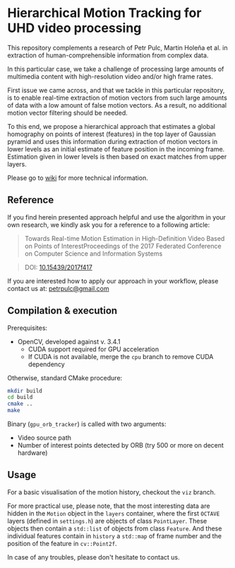 # Hierarchical Motion Tracking for UHD video processing

This repository complements a research of Petr Pulc, Martin Holeňa et al. in extraction of human-comprehensible information from complex data.

In this particular case, we take a challenge of processing large amounts of multimedia content with high-resolution video and/or high frame rates.

First issue we came across, and that we tackle in this particular repository, is to enable real-time extraction of motion vectors from such large amounts of data with a low amount of false motion vectors. As a result, no additional motion vector filtering should be needed.

To this end, we propose a hierarchical approach that estimates a global homography on points of interest (features) in the top layer of Gaussian pyramid and uses this information during extraction of motion vectors in lower levels as an initial estimate of feature position in the incoming frame. Estimation given in lower levels is then based on exact matches from upper layers.

Please go to [wiki](https://github.com/petrpulc/gpu_orb_tracker/wiki) for more technical information.

## Reference

If you find herein presented approach helpful and use the algorithm in your own research, we kindly ask you for a reference to a following article:

> Towards Real-time Motion Estimation in High-Definition Video Based on Points of InterestProceedings of the 2017 Federated Conference on Computer Science and Information Systems

> DOI: [10.15439/2017f417](http://dx.doi.org/10.15439/2017F417)

If you are interested how to apply our approach in your workflow, please contact us at: petrpulc@gmail.com

## Compilation & execution

Prerequisites:

-  OpenCV, developed against v. 3.4.1
    - CUDA support required for GPU acceleration
    - If CUDA is not available, merge the `cpu` branch to remove CUDA dependency

Otherwise, standard CMake procedure:

```bash
mkdir build
cd build
cmake ..
make
```

Binary (`gpu_orb_tracker`) is called with two arguments:
- Video source path
- Number of interest points detected by ORB (try 500 or more on decent hardware)

## Usage

For a basic visualisation of the motion history, checkout the `viz` branch.

For more practical use, please note, that the most interesting data are hidden in the `Motion` object in the `layers` container, where the first `OCTAVE` layers (defined in `settings.h`) are objects of class `PointLayer`. These objects then contain a `std::list` of objects from class `Feature`. And these individual features contain in `history` a `std::map` of frame number and the position of the feature in `cv::Point2f`.

In case of any troubles, please don't hesitate to contact us.
